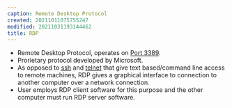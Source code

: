 ```yaml
---
caption: Remote Desktop Protocol
created: 20211011075755247
modified: 20211031193144462
title: RDP
---
```


- Remote Desktop Protocol, operates on [Port 3389](#Port%203389).
- Prorietary protocol developed by Microsoft.
- As opposed to [ssh](#ssh) and [telnet](#telnet) that give text based/command line access to remote machines, RDP gives a graphical interface to connection to another computer over a network connection.
- User employs RDP client software for this purpose and the other computer must run RDP server software.
